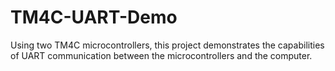 # TM4C-UART-Demo

Using two TM4C microcontrollers, this project demonstrates the capabilities of UART communication between the microcontrollers and the computer.
